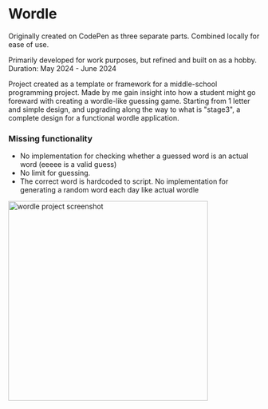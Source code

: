 # Wordle 

Originally created on CodePen as three separate parts. Combined locally for ease of use. 

Primarily developed for work purposes, but refined and built on as a hobby. Duration: May 2024 - June 2024

Project created as a template or framework for a middle-school programming project. Made by me gain insight into how a student might go foreward with creating a wordle-like guessing game. Starting from 1 letter and simple design, and upgrading along the way to what is "stage3", a complete design for a functional wordle application. 

### Missing functionality

- No implementation for checking whether a guessed word is an actual word (eeeee is a valid guess)
- No limit for guessing.
- The correct word is hardcoded to script. No implementation for generating a random word each day like actual wordle

<img width="400" alt="wordle project screenshot" src="https://github.com/user-attachments/assets/418c3509-7a92-409f-a410-50c8e5b5aad6">
